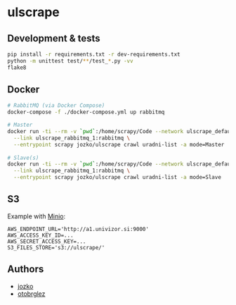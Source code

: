 # ulscrape

## Development & tests

```bash
pip install -r requirements.txt -r dev-requirements.txt
python -m unittest test/**/test_*.py -vv
flake8
```

## Docker

```bash
# RabbitMQ (via Docker Compose)
docker-compose -f ./docker-compose.yml up rabbitmq

# Master
docker run -ti --rm -v `pwd`:/home/scrapy/Code --network ulscrape_default \
  --link ulscrape_rabbitmq_1:rabbitmq \
  --entrypoint scrapy jozko/ulscrape crawl uradni-list -a mode=Master
 
# Slave(s)
docker run -ti --rm -v `pwd`:/home/scrapy/Code --network ulscrape_default \
  --link ulscrape_rabbitmq_1:rabbitmq \
  --entrypoint scrapy jozko/ulscrape crawl uradni-list -a mode=Slave
```

## S3

Example with [Minio]:

```
AWS_ENDPOINT_URL='http://a1.univizor.si:9000'
AWS_ACCESS_KEY_ID=...
AWS_SECRET_ACCESS_KEY=...
S3_FILES_STORE='s3://ulscrape/'
```

## Authors

- [jozko](https://github.com/jozko)
- [otobrglez](https://github.com/otobrglez)

[Minio]: https://github.com/minio/minio
